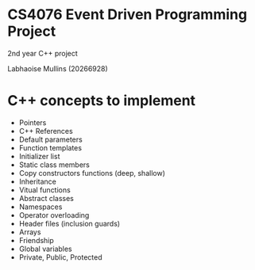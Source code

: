 # CS4076 Event Driven Programming Project
2nd year C++ project

Labhaoise Mullins (20266928)


# C++ concepts to implement
- Pointers
- C++ References
- Default parameters
- Function templates
- Initializer list
- Static class members
- Copy constructors functions (deep, shallow)
- Inheritance
- Vitual functions
- Abstract classes
- Namespaces
- Operator overloading
- Header files (inclusion guards)
- Arrays
- Friendship
- Global variables
- Private, Public, Protected
